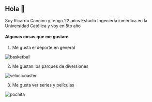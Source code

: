 ## Hola 👋
Soy Ricardo Cancino y tengo 22 años
Estudio Ingeniería iomédica en la Universidad Católica y voy en 5to año
#### Algunas cosas que me gustan:
1. Me gusta el deporte en general
   
![basketball](https://upload.wikimedia.org/wikipedia/commons/7/7a/Basketball.png)

2. Me gustan los parques de diversiones

![velocicoaster](https://shop.universalorlando.com/merchimages/content/velocicoaster-mobile-banner-600x300.jpg)

3. Me gusta ver series y películas

![pochita](https://pnganime.com/web/image-thumbnails/276/589-lg.png)



<!--
**Ricardo0907/Ricardo0907** is a ✨ _special_ ✨ repository because its `README.md` (this file) appears on your GitHub profile.

Here are some ideas to get you started:

- 🔭 I’m currently working on ...
- 🌱 I’m currently learning ...
- 👯 I’m looking to collaborate on ...
- 🤔 I’m looking for help with ...
- 💬 Ask me about ...
- 📫 How to reach me: ...
- 😄 Pronouns: ...
- ⚡ Fun fact: ...
-->
